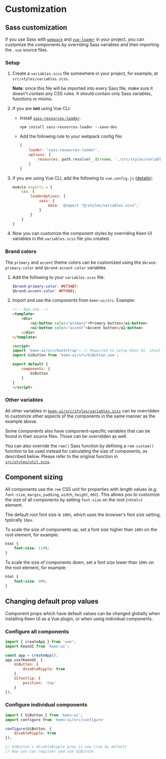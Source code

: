 # Customization

## Sass customization

If you use Sass with [`webpack`](https://webpack.js.org) and [`vue-loader`](https://github.com/vuejs/vue-loader) in your project, you can customize the components by overriding Sass variables and then importing the `.vue` source files.

### Setup

1. Create a `variables.scss` file somewhere in your project, for example, at `src/styles/variables.scss`.

    **Note**: since this file will be imported into every Sass file, make sure it doesn't contain any CSS rules. It should contain only Sass variables, functions or mixins.

2. If you are **not** using Vue CLI:
    - Install [`sass-resources-loader`](https://github.com/shakacode/sass-resources-loader).

        ```
        npm install sass-resources-loader --save-dev
        ```

    - Add the following rule to your webpack config file:

        ```js
        {
            loader: 'sass-resources-loader',
            options: {
                resources: path.resolve(__dirname, './src/styles/variables.scss')
            }
        }
        ```
3. If you are using Vue CLI, add the following to `vue.config.js` ([details](https://cli.vuejs.org/guide/css.html#passing-options-to-pre-processor-loaders)):

    ```js
    module.exports = {
        css: {
            loaderOptions: {
                sass: {
                    data: `@import "@/styles/variables.scss";`
                }
            }
        }
    }
    ```

4. Now you can customize the component styles by overriding Keen UI variables in the `variables.scss` file you created.

### Brand colors

The `primary` and `accent` theme colors can be customized using the `$brand-primary-color` and `$brand-accent-color` variables.

1. Add the following to your `variables.scss` file:

    ```scss
    $brand-primary-color: #673AB7;
    $brand-accent-color: #FF4081;
    ```

2. Import and use the components from `keen-ui/src`. Example:

    ```html
    <!-- App.vue -->
    <template>
        <div>
            <ui-button color="primary">Primary button</ui-button>
            <ui-button color="accent">Accent button</ui-button>
        </div>
    </template>

    <script>
    import 'keen-ui/src/bootstrap'; // Required to setup Keen UI, should be imported only once in your project
    import UiButton from 'keen-ui/src/UiButton.vue';

    export default {
        components: {
            UiButton
        }
    }
    </script>
    ```

### Other variables

All other variables in [`keen-ui/src/styles/variables.scss`](.../src/styles/variables.scss) can be overridden to customize other aspects of the components in the same manner as the example above.

Some components also have component-specific variables that can be found in their source files. Those can be overridden as well.

You can also override the `rem()` Sass function by defining a `rem-custom()` function to be used instead for calculating the size of components, as described below. Please refer to the original function in [`src/styles/util.scss`](./src/styles/util.scss).

## Component sizing

All components use the `rem` CSS unit for properties with length values (e.g. `font-size`, `margin`, `padding`, `width`, `height`, etc). This allows you to customize the size of all components by setting `font-size` on the root (`<html>`) element.

The default root font size is `100%`, which uses the browser's font size setting, typically `16px`.

To scale the size of components up, set a font size higher than `100%` on the root element, for example:

```css
html {
    font-size: 110%;
}
```

To scale the size of components down, set a font size lower than `100%` on the root element, for example:

```css
html {
    font-size: 90%;
}
```

## Changing default prop values

Component props which have default values can be changed globally when installing Keen UI as a Vue plugin, or when using individual components.

### Configure all components

```js
import { createApp } from 'vue';
import KeenUI from 'keen-ui';

const app = createApp();
app.use(KeenUI, {
    UiButton: {
        disableRipple: true
    },
    UiTooltip: {
        position: 'top'
    }
});
```

### Configure individual components

```js
import { UiButton } from 'keen-ui';
import configure from 'keen-ui/src/configure'

configure(UiButton, {
    disableRipple: true
});

// UiButton's disableRipple prop is now true by default
// Now you can register and use UiButton
```
